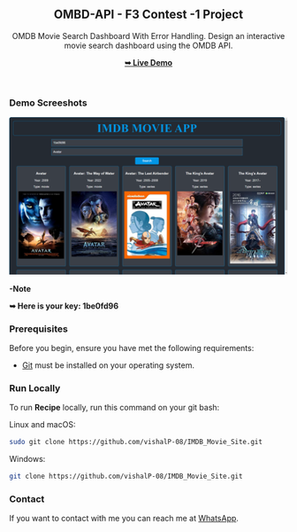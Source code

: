 <div align="center">
  <h2 align="center">OMBD-API - F3 Contest -1 Project</h2>

 OMDB Movie Search Dashboard With Error Handling. Design an interactive movie search dashboard using the OMDB API.

  <a href="https://vishalp-08.github.io/IMDB_Movie_Site/"><strong>➥ Live Demo</strong></a>

</div>

<br />

### Demo Screeshots

![Weather Desktop Demo](./Sample/img1.png "Desktop Demo")

<strong>-Note</strong>

<strong>➥ Here is your key: <b>1be0fd96</b> </strong>

### Prerequisites

Before you begin, ensure you have met the following requirements:

* [Git](https://git-scm.com/downloads "Download Git") must be installed on your operating system.

### Run Locally

To run **Recipe** locally, run this command on your git bash:

Linux and macOS:

```bash
sudo git clone https://github.com/vishalP-08/IMDB_Movie_Site.git
```

Windows:

```bash
git clone https://github.com/vishalP-08/IMDB_Movie_Site.git
```

### Contact

If you want to contact with me you can reach me at [WhatsApp](https://wa.me/917992199075).

